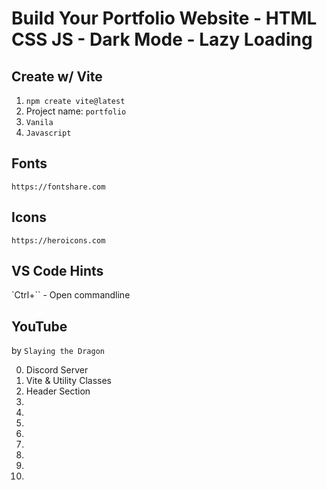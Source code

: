 # Build Your Portfolio Website - HTML CSS JS - Dark Mode - Lazy Loading

## Create w/ Vite

1. `npm create vite@latest`
2. Project name: `portfolio`
3. `Vanila`
4. `Javascript`

## Fonts

`https://fontshare.com`

## Icons

`https://heroicons.com`

## VS Code Hints

`Ctrl+\`` - Open commandline

## YouTube

by `Slaying the Dragon`

0. Discord Server
1. Vite & Utility Classes
2. Header Section
3.
4.
5.
6.
7.
8.
9.
10.
